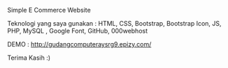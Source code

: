Simple E Commerce Website

Teknologi yang saya gunakan : HTML, CSS, Bootstrap, Bootstrap Icon, JS, PHP, MySQL , Google Font, GitHub, 000webhost

DEMO : http://gudangcomputeraysrg9.epizy.com/

Terima Kasih :)
